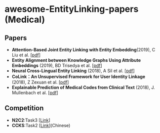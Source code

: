 # awesome-EntityLinking-papers (Medical)

## Papers
- **Attention-Based Joint Entity Linking with Entity Embedding**(2019), C Liu et al. [[pdf](https://www.mdpi.com/2078-2489/10/2/46/pdf)]
- **Entity Alignment between Knowledge Graphs Using Attribute Embeddings** (2019), BD Trisedya et al. [[pdf](https://www.aaai.org/ojs/index.php/AAAI/article/download/3798/3676)]
- **Neural Cross-Lingual Entity Linking** (2018), A Sil et al. [[pdf](https://pdfs.semanticscholar.org/990a/455cdaaaddad4ce88613dd3f3fdf6d4f65e0.pdf)]
- **CoLink：An Unsupervised Framework for User Identity Linkage** (2018), Z Zexuan et al. [[pdf](https://www.aaai.org/ocs/index.php/AAAI/AAAI18/paper/download/17287/16132)]
- **Explainable Prediction of Medical Codes from Clinical Text** (2018), J. Mullenbach et al. [[pdf](https://arxiv.org/pdf/1802.05695.pdf)]

## Competition

- **N2C2**:Task3 [[Link](https://portal.dbmi.hms.harvard.edu/projects/n2c2-2019-t3/)]
- **CCKS**:Task2 [[Link](http://www.ccks2019.cn/)](Chinese)
